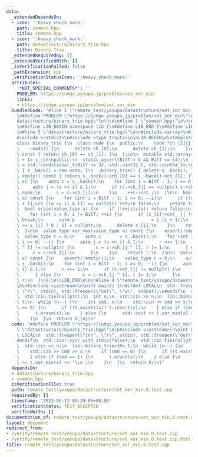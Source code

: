 ```yaml
---
data:
  _extendedDependsOn:
  - icon: ':heavy_check_mark:'
    path: common.hpp
    title: common.hpp
  - icon: ':heavy_check_mark:'
    path: datastructure/binary_trie.hpp
    title: Binary Trie
  _extendedRequiredBy: []
  _extendedVerifiedWith: []
  _isVerificationFailed: false
  _pathExtension: cpp
  _verificationStatusIcon: ':heavy_check_mark:'
  attributes:
    '*NOT_SPECIAL_COMMENTS*': ''
    PROBLEM: https://judge.yosupo.jp/problem/set_xor_min
    links:
    - https://judge.yosupo.jp/problem/set_xor_min
  bundledCode: "#line 1 \"remote_test/yosupo/datastructure/set_xor_min.0.test.cpp\"\
    \n#define PROBLEM \"https://judge.yosupo.jp/problem/set_xor_min\"\n\n#line 1 \"\
    datastructure/binary_trie.hpp\"\n\n\n\n#line 1 \"common.hpp\"\n\n\n\n#define LIB_DEBUG\n\
    \n#define LIB_BEGIN namespace lib {\n#define LIB_END }\n#define LIB ::lib::\n\n\
    \n#line 5 \"datastructure/binary_trie.hpp\"\n\n#include <array>\n#include <cassert>\n\
    #include <cstdint>\n#include <type_traits>\n\nLIB_BEGIN\n\ntemplate <int BitT>\n\
    class binary_trie {\n  class node {\n  public:\n    node *ch_[2]{};\n    int cnt_{};\n\
    \    ~node() {\n      delete ch_[0];\n      delete ch_[1];\n    }\n    bool is_leaf()\
    \ const { return ch_[0] == ch_[1]; }\n  };\n\n  mutable std::array<node *, BitT\
    \ + 1> s_;\n\npublic:\n  static_assert(BitT > 0 && BitT <= 64);\n  using value_type\
    \ = std::conditional_t<BitT <= 32, std::uint32_t, std::uint64_t>;\n\n  binary_trie()\
    \ { s_.back() = new node; }\n  ~binary_trie() { delete s_.back(); }\n\n  bool\
    \ empty() const { return s_.back()->ch_[0] == s_.back()->ch_[1]; }\n\n  void insert(value_type\
    \ a) {\n    auto c = s_.back();\n    for (int i = BitT - 1; i >= 0; --i) {\n \
    \     auto j = (a >> i) & 1;\n      if (c->ch_[j] == nullptr) c->ch_[j] = new\
    \ node;\n      c = c->ch_[j];\n    }\n    ++c->cnt_;\n  }\n\n  bool exists(value_type\
    \ a) const {\n    for (int i = BitT - 1; i >= 0; --i)\n      if ((s_[i] = s_[i\
    \ + 1]->ch_[(a >> i) & 1]) == nullptr) return false;\n    return true;\n  }\n\n\
    \  bool erase(value_type a) {\n    if (!exists(a)) return false;\n    --s_.front()->cnt_;\n\
    \    for (int i = 0; i != BitT; ++i) {\n      if (s_[i]->cnt_ || !s_[i]->is_leaf())\
    \ break;\n      auto p                             = s_[i + 1];\n      p->ch_[p->ch_[0]\
    \ == s_[i] ? 0 : 1] = nullptr;\n      delete s_[i];\n    }\n    return true;\n\
    \  }\n\n  value_type xor_max(value_type a) const {\n    assert(!empty());\n  \
    \  value_type r = 0;\n    auto c       = s_.back();\n    for (int i = BitT - 1;\
    \ i >= 0; --i) {\n      auto j = (a >> i) & 1;\n      r <<= 1;\n      if (c->ch_[j\
    \ ^ 1] != nullptr) {\n        c = c->ch_[j ^ 1], r |= 1;\n      } else {\n   \
    \     c = c->ch_[j];\n      }\n    }\n    return r;\n  }\n\n  value_type xor_min(value_type\
    \ a) const {\n    assert(!empty());\n    value_type r = 0;\n    auto c       =\
    \ s_.back();\n    for (int i = BitT - 1; i >= 0; --i) {\n      auto j = (a >>\
    \ i) & 1;\n      r <<= 1;\n      if (c->ch_[j] != nullptr) {\n        c = c->ch_[j];\n\
    \      } else {\n        c = c->ch_[j ^ 1], r |= 1;\n      }\n    }\n    return\
    \ r;\n  }\n};\n\nLIB_END\n\n\n#line 4 \"remote_test/yosupo/datastructure/set_xor_min.0.test.cpp\"\
    \n\n#include <iostream>\n\nint main() {\n#ifdef LOCAL\n  std::freopen(\"in\",\
    \ \"r\", stdin), std::freopen(\"out\", \"w\", stdout);\n#endif\n  std::ios::sync_with_stdio(false);\n\
    \  std::cin.tie(nullptr);\n  int n;\n  std::cin >> n;\n  lib::binary_trie<30>\
    \ t;\n  while (n--) {\n    int cmd, x;\n    std::cin >> cmd >> x;\n    if (cmd\
    \ == 0) {\n      if (!t.exists(x)) t.insert(x);\n    } else if (cmd == 1) {\n\
    \      t.erase(x);\n    } else {\n      std::cout << t.xor_min(x) << '\\n';\n\
    \    }\n  }\n  return 0;\n}\n"
  code: "#define PROBLEM \"https://judge.yosupo.jp/problem/set_xor_min\"\n\n#include\
    \ \"datastructure/binary_trie.hpp\"\n\n#include <iostream>\n\nint main() {\n#ifdef\
    \ LOCAL\n  std::freopen(\"in\", \"r\", stdin), std::freopen(\"out\", \"w\", stdout);\n\
    #endif\n  std::ios::sync_with_stdio(false);\n  std::cin.tie(nullptr);\n  int n;\n\
    \  std::cin >> n;\n  lib::binary_trie<30> t;\n  while (n--) {\n    int cmd, x;\n\
    \    std::cin >> cmd >> x;\n    if (cmd == 0) {\n      if (!t.exists(x)) t.insert(x);\n\
    \    } else if (cmd == 1) {\n      t.erase(x);\n    } else {\n      std::cout\
    \ << t.xor_min(x) << '\\n';\n    }\n  }\n  return 0;\n}"
  dependsOn:
  - datastructure/binary_trie.hpp
  - common.hpp
  isVerificationFile: true
  path: remote_test/yosupo/datastructure/set_xor_min.0.test.cpp
  requiredBy: []
  timestamp: '2022-06-12 00:29:06+08:00'
  verificationStatus: TEST_ACCEPTED
  verifiedWith: []
documentation_of: remote_test/yosupo/datastructure/set_xor_min.0.test.cpp
layout: document
redirect_from:
- /verify/remote_test/yosupo/datastructure/set_xor_min.0.test.cpp
- /verify/remote_test/yosupo/datastructure/set_xor_min.0.test.cpp.html
title: remote_test/yosupo/datastructure/set_xor_min.0.test.cpp
---
```

